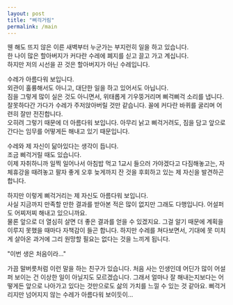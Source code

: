 ```yaml
---
layout: post
title: "삐걱거림"
permalink: /main
---
```


웬 해도 뜨지 않은 이른 새벽부터 누군가는 부지런히 일을 하고 있습니다.\
한 나이 많은 할아버지가 커다란 수레에 폐지를 싣고 끌고 가고 계십니다.\
하지만 저의 시선을 끈 것은 할아버지가 아닌 수레입니다.

수레가 아름다워 보입니다.\
외관이 훌륭해서도 아니고, 대단한 일을 하고 있어서도 아닙니다.\
짐을 그렇게 많이 실은 것도 아니면서, 위태롭게 기우뚱거리며 삐걱삐걱 소리를 냅니다. 잘못하다간 가다가 수레가 주저앉아버릴 것만 같습니다. 꼴에 커다란 바퀴를 굴리며 어련히 잘만 전진합니다.\
오히려 그렇기 때문에 더 아름다워 보입니다. 아무리 낡고 삐걱거려도, 짐을 담고 앞으로 간다는 임무를 어떻게든 해내고 있기 때문입니다.

수레와 제 자신이 닮아있다는 생각이 듭니다.\
조금 삐걱거릴 때도 있습니다.\
이제 자취하니까 일찍 일어나서 아침밥 먹고 1교시 들으러 가야겠다고 다짐해놓고는, 자체휴강을 때려놓고 팔자 좋게 오후 늦게까지 잔 것을 후회하고 있는 제 자신을 발견하곤 합니다.

하지만 이렇게 삐걱거리는 제 자신도 아름다워 보입니다.\
사실 지금까지 만족할 만한 결과를 받아본 적은 많이 없지만 그래도 다행입니다. 어설퍼도 어찌저찌 해내고 있으니까요.\
물론 앞으로 더 열심히 살면 더 좋은 결과를 얻을 수 있겠지요. 그걸 알기 때문에 계획을 이루지 못했을 때마다 자책감이 들곤 합니다. 하지만 수레를 쳐다보면서, 기대에 못 미치게 살아온 과거에 그리 원망할 필요는 없다는 것을 느끼게 됩니다.

"이번 생은 처음이라..."

가끔 말버릇처럼 이런 말을 하는 친구가 있습니다. 처음 사는 인생인데 어딘가 많이 어설퍼 보이는 건 이상한 일이 아닐지도 모르겠습니다. 그래서 얼마나 잘 해내는지보다는 어떻게든 앞으로 나아가고 있다는 것만으로도 삶의 가치를 느낄 수 있는 것 같아요. 삐걱거리지만 넘어지지 않는 수레가 아름다워 보이듯이...